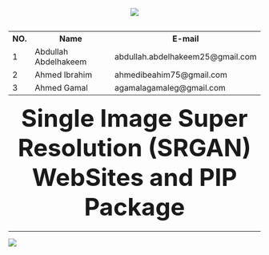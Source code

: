 <p  align="center">
<img src="https://user-images.githubusercontent.com/45875057/147384662-7fafb48c-b92a-4f3e-8f30-f6adc6931d85.png">
</p>
<div align="center" style="float:right">
<table style="width:100%">
  <tr>
    <th>NO.</th>
    <th>Name</th>
    <th>E-mail</th>
  </tr>
  <tr>
    <td>1</td>
    <td>Abdullah Abdelhakeem</td>
    <td>abdullah.abdelhakeem25@gmail.com</td>
  </tr>
  <tr>
    <td>2</td>
    <td>Ahmed Ibrahim</td>
    <td>ahmedibeahim75@gmail.com</td>
  </tr>
  <tr>
    <td>3</td>
    <td>Ahmed Gamal</td>
    <td>agamalagamaleg@gmail.com</td>
  </tr>
  
</table>

</div>



<h1   align="center"><font size="+4">Single Image Super Resolution (SRGAN) WebSites and PIP Package</font></h1>


---
<img src="https://raw.githubusercontent.com/AbdullahAbdelhakeem6484/SRGAN-Application/main//Videos/Websites.wmv">
